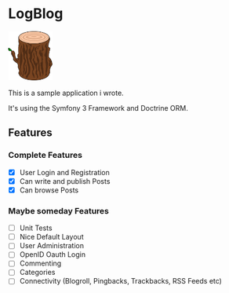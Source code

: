 # LogBlog

![LogBlog Logo](src/LogBlogBundle/Resources/images/log_blog_logo.png?raw=true)

This is a sample application i wrote.

It's using the Symfony 3 Framework and Doctrine ORM.

## Features

### Complete Features

- [x] User Login and Registration
- [x] Can write and publish Posts
- [x] Can browse Posts

### Maybe someday Features

- [ ] Unit Tests
- [ ] Nice Default Layout 
- [ ] User Administration
- [ ] OpenID Oauth Login
- [ ] Commenting
- [ ] Categories
- [ ] Connectivity (Blogroll, Pingbacks, Trackbacks, RSS Feeds etc)
